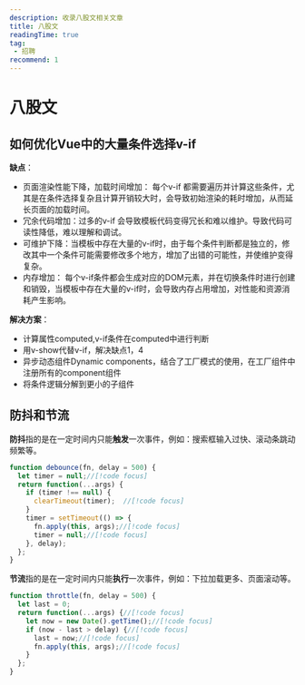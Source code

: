 ```yaml
---
description: 收录八股文相关文章
title: 八股文
readingTime: true
tag:
 - 招聘
recommend: 1
---
```


# 八股文

## 如何优化Vue中的大量条件选择v-if

**缺点**：
- 页面渲染性能下降，加载时间增加： 每个v-if 都需要遍历并计算这些条件，尤其是在条件选择复杂且计算开销较大时，会导致初始渲染的耗时增加，从而延长页面的加载时间。
- 冗余代码增加：过多的v-if 会导致模板代码变得冗长和难以维护。导致代码可读性降低，难以理解和调试。
- 可维护下降：当模板中存在大量的v-if时，由于每个条件判断都是独立的，修改其中一个条件可能需要修改多个地方，增加了出错的可能性，并使维护变得复杂。
- 内存增加： 每个v-if条件都会生成对应的DOM元素，并在切换条件时进行创建和销毁，当模板中存在大量的v-if时，会导致内存占用增加，对性能和资源消耗产生影响。

**解决方案**：
- 计算属性computed,v-if条件在computed中进行判断
- 用v-show代替v-if，解决缺点1，4
- 异步动态组件Dynamic components，结合了工厂模式的使用，在工厂组件中注册所有的component组件
- 将条件逻辑分解到更小的子组件

## 防抖和节流

**防抖**指的是在一定时间内只能**触发**一次事件，例如：搜索框输入过快、滚动条跳动频繁等。
```js
function debounce(fn, delay = 500) {
  let timer = null;//[!code focus]
  return function(...args) {
    if (timer !== null) {
      clearTimeout(timer);  //[!code focus]
    }
    timer = setTimeout(() => {
      fn.apply(this, args);//[!code focus]
      timer = null;//[!code focus]
    }, delay);
  };
}
```

**节流**指的是在一定时间内只能**执行**一次事件，例如：下拉加载更多、页面滚动等。
```js
function throttle(fn, delay = 500) {
  let last = 0;
  return function(...args) {//[!code focus]
    let now = new Date().getTime();//[!code focus]
    if (now - last > delay) {//[!code focus]
      last = now;//[!code focus]
      fn.apply(this, args);//[!code focus]
    }
  };
}
```

